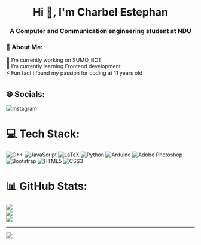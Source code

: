 <h1 align="center">Hi 👋, I'm Charbel Estephan</h1>
<h3 align="center">A Computer and Communication engineering student at NDU</h3>
<h3>💫 About Me:</h3>

🔭 I’m currently working on SUMO_BOT <br>🌱 I’m currently learning Frontend development <br>⚡ Fun fact I found my passion for coding at 11 years old


## 🌐 Socials:
[![Instagram](https://img.shields.io/badge/Instagram-%23E4405F.svg?logo=Instagram&logoColor=white)](https://instagram.com/charbel_stephan) 

# 💻 Tech Stack:
![C++](https://img.shields.io/badge/c++-%2300599C.svg?style=plastic&logo=c%2B%2B&logoColor=white) ![JavaScript](https://img.shields.io/badge/javascript-%23323330.svg?style=plastic&logo=javascript&logoColor=%23F7DF1E) ![LaTeX](https://img.shields.io/badge/latex-%23008080.svg?style=plastic&logo=latex&logoColor=white) ![Python](https://img.shields.io/badge/python-3670A0?style=plastic&logo=python&logoColor=ffdd54) ![Arduino](https://img.shields.io/badge/-Arduino-00979D?style=plastic&logo=Arduino&logoColor=white) ![Adobe Photoshop](https://img.shields.io/badge/adobe%20photoshop-%2331A8FF.svg?style=plastic&logo=adobe%20photoshop&logoColor=white) ![Bootstrap](https://img.shields.io/badge/bootstrap-%238511FA.svg?style=plastic&logo=bootstrap&logoColor=white) ![HTML5](https://img.shields.io/badge/html5-%23E34F26.svg?style=plastic&logo=html5&logoColor=white) ![CSS3](https://img.shields.io/badge/css3-%231572B6.svg?style=plastic&logo=css3&logoColor=white)
# 📊 GitHub Stats:
![](https://github-readme-stats.vercel.app/api?username=charbelstephan12&theme=dark&hide_border=false&include_all_commits=true&count_private=true)<br/>
![](https://github-readme-streak-stats.herokuapp.com/?user=charbelstephan12&theme=dark&hide_border=false)<br/>
![](https://github-readme-stats.vercel.app/api/top-langs/?username=charbelstephan12&theme=dark&hide_border=false&include_all_commits=true&count_private=true&layout=compact)

---
[![](https://visitcount.itsvg.in/api?id=charbelstephan12&icon=0&color=0)](https://visitcount.itsvg.in)
